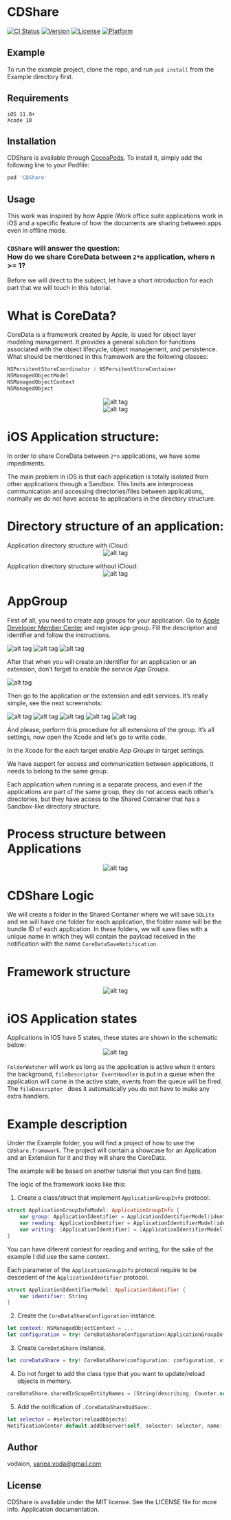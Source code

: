 # CDShare

[![CI Status](https://img.shields.io/travis/vadeara/CDShare.svg?style=flat)](https://travis-ci.org/vodaion/CDShare)
[![Version](https://img.shields.io/cocoapods/v/CDShare.svg?style=flat)](https://cocoapods.org/pods/CDShare)
[![License](https://img.shields.io/cocoapods/l/CDShare.svg?style=flat)](https://cocoapods.org/pods/CDShare)
[![Platform](https://img.shields.io/cocoapods/p/CDShare.svg?style=flat)](https://cocoapods.org/pods/CDShare)

## Example

To run the example project, clone the repo, and run `pod install` from the Example directory first.

## Requirements
```
iOS 11.0+ 
Xcode 10
```

## Installation
CDShare is available through [CocoaPods](https://cocoapods.org). To install
it, simply add the following line to your Podfile:

```ruby
pod 'CDShare'
```

## Usage
This work was inspired by how Apple iWork office suite applications work in iOS and a specific feature of how the documents are sharing between apps even in offline mode.

### `CDShare` will answer the question: <br> How do we share CoreData between `2*n` application, where n >= 1? ###
Before we will direct to the subject, let have a short introduction for each part that we will touch in this tutorial.

# What is CoreData? #
CoreData is a framework created by Apple, is used for object layer modeling management.
It provides a general solution for functions associated with the object lifecycle, object management, and persistence.
What should be mentioned in this framework are the following classes:
```swift
NSPersitentStoreCoordinator / NSPersitentStoreContainer
NSManagedObjectModel
NSManagedObjectContext
NSManagedObject
```
 <span style="display:block;text-align:center">![alt tag](https://github.com/vadeara/CDShare/blob/master/screenshots/CoreDataState1.png)</span>
 <span style="display:block;text-align:center">![alt tag](https://github.com/vadeara/CDShare/blob/master/screenshots/CoreDataState2.png)</span>

# iOS Application structure: #
In order to share CoreData between `2*n` applications, we have some impediments.

The main problem in iOS is that each application is totally isolated from other applications through a Sandbox.
This limits are interprocess communication and accessing directories/files between applications, normally we do not have access to applications in the directory structure.
# Directory structure of an application: #
Application directory structure with iCloud:
 <span style="display:block;text-align:center">![alt tag](https://github.com/vadeara/CDShare/blob/master/screenshots/AppStructure2.png)</span>

Application directory structure without iCloud:
 <span style="display:block;text-align:center">![alt tag](https://github.com/vadeara/CDShare/blob/master/screenshots/AppStructure1.png)</span>

# AppGroup #
First of all, you need to create app groups for your application. Go to <a href="https://developer.apple.com/membercenter/">Apple Developer Member Center</a> and register app group. Fill the description and identifier and follow the instructions.

![alt tag](https://github.com/vadeara/CDShare/blob/master/screenshots/1.png)
![alt tag](https://github.com/vadeara/CDShare/blob/master/screenshots/2.png)
![alt tag](https://github.com/vadeara/CDShare/blob/master/screenshots/3.png)

After that when you will create an identifier for an application or an extension, don’t forget to enable the service <i>App Groups</i>.

![alt tag](https://github.com/vadeara/CDShare/blob/master/screenshots/4.png)

Then go to the application or the extension and edit services. It’s really simple, see the next screenshots:

![alt tag](https://github.com/vadeara/CDShare/blob/master/screenshots/5.png)
![alt tag](https://github.com/vadeara/CDShare/blob/master/screenshots/6.png)
![alt tag](https://github.com/vadeara/CDShare/blob/master/screenshots/7.png)
![alt tag](https://github.com/vadeara/CDShare/blob/master/screenshots/8.png)
![alt tag](https://github.com/vadeara/CDShare/blob/master/screenshots/9.png)

And please, perform this procedure for all extensions of the group. It’s all settings, now open the Xcode and let’s go to write code.

In the Xcode for the each target enable <i>App Groups</i> in target settings.

We have support for access and communication between applications, it needs to belong to the same group.

Each application when running is a separate process, and even if the applications are part of the same group, 
they do not access each other's directories, but they have access to the Shared Container that has a Sandbox-like directory structure.
# Process structure between Applications #
 <span style="display:block;text-align:center">![alt tag](https://github.com/vadeara/CDShare/blob/master/screenshots/ProcessState.png)</span>

# CDShare Logic #
We will create a folder in the Shared Container where we will save `SQLite` and we will have one folder for each application, the folder name will be the bundle ID of each application. In these folders, we will save files with a unique name in which they will contain the payload received in the notification with the name `CoreDataSaveNotification`.
# Framework structure #
 <span style="display:block;text-align:center">![alt tag](https://github.com/vadeara/CDShare/blob/master/screenshots/FrameworkState.png)</span>


# iOS Application states #
Applications in IOS have 5 states, these states are shown in the schematic below:
<br>
 <span style="display:block;text-align:center">![alt tag](https://github.com/vadeara/CDShare/blob/master/screenshots/iOSState.png)</span>
<br>
`FolderWatcher` will work as long as the application is active when it enters the background, `fileDescriptor EventHandler` is put in a queue when the application will come in the active state, events from the queue will be fired.
The `fileDescriptor ` does it automatically you do not have to make any extra handlers.

# Example description #
Under the Example folder, you will find a project of how to use the `CDShare.framework`.
The project will contain a showcase for an Application and an Extension for it and they will share the CoreData.

The example will be based on another tutorial that you can find [here](https://github.com/maximbilan/iOS-Shared-CoreData-Storage-for-App-Groups).

The logic of the framework looks like this:
1. Create a class/struct that implement `ApplicationGroupInfo` protocol. 
```swift
struct ApplicationGroupInfoModel: ApplicationGroupInfo {
    var group: ApplicationIdentifier = ApplicationIdentifierModel(identifier: "group.voda.the.cdshare")
    var reading: ApplicationIdentifier = ApplicationIdentifierModel(identifier: "com.CDShareExample")
    var writing: [ApplicationIdentifier] = [ApplicationIdentifierModel(identifier: "com.CDShareExample.CDShareExampleToday")]
}
```
You can have diferent context for reading and writing, for the sake of the example I did use the same context.

Each parameter of the `ApplicationGroupInfo` protocol require to be descedent of the `ApplicationIdentifier` protocol.
```swift
struct ApplicationIdentifierModel: ApplicationIdentifier {
    var identifier: String
}
```
2. Create the `CoreDataShareConfiguration` instance.
```swift
let context: NSManagedObjectContext = ...
let configuration = try! CoreDataShareConfiguration(ApplicationGroupInfoModel(), readingContext: context, writingContext: context)
```
3. Create `CoreDataShare` instance.
```swift
let coreDataShare = try! CoreDataShare(configuration: configuration, viewContext: context)
```
4. Do not forget to add the class type that you want to update/reload objects in memory.
```swift
coreDataShare.sharedInScopeEntityNames = [String(describing: Counter.self)]
```
5. Add the notification of `.CoreDataShareDidSave:`.
```swift
let selector = #selector(reloadObjects)
NotificationCenter.default.addObserver(self, selector: selector, name: .CoreDataShareDidSave, object: nil)
```

## Author
vodaion, vanea.voda@gmail.com

## License

CDShare is available under the MIT license. See the LICENSE file for more info.
Application documentation.
